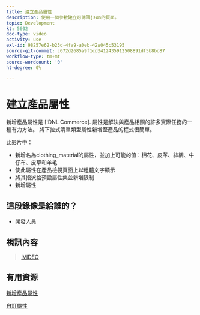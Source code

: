 ```yaml
---
title: 建立產品屬性
description: 使用一個參數建立可傳回json的頁面。
topic: Development
kt: 5602
doc-type: video
activity: use
exl-id: 98257e62-b23d-4fa9-a0eb-42e045c53195
source-git-commit: c672d2685a9f1cd3412435912508891df5b8bd87
workflow-type: tm+mt
source-wordcount: '0'
ht-degree: 0%

---
```


# 建立產品屬性

新增產品屬性是 [!DNL Commerce]. 屬性是解決與產品相關的許多實際任務的一種有力方法。 將下拉式清單類型屬性新增至產品的程式很簡單。

此影片中：

- 新增名為clothing_material的屬性，並加上可能的值：棉花、皮革、絲綢、牛仔布、皮草和羊毛
- 使此屬性在產品檢視頁面上以粗體文字顯示
- 將其指派給預設屬性集並新增限制
- 新增屬性

## 這段錄像是給誰的？

- 開發人員

## 視訊內容

>[!VIDEO](https://video.tv.adobe.com/v/35789?quality=12&learn=on)

## 有用資源

[新增產品屬性](https://devdocs.magento.com/videos/fundamentals/add-new-product-attribute/)

[自訂屬性](https://devdocs.magento.com/guides/v2.4/howdoi/custom-attributes/introduction.html)
